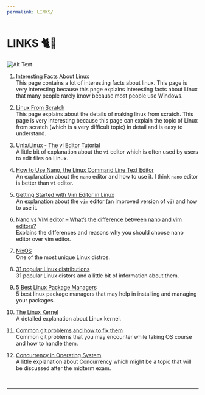 ```yaml
---
permalink: LINKS/
---
```


# LINKS 🐈🌻
![Alt Text](https://media.giphy.com/media/4N5ddOOJJ7gtKTgNac/giphy.gif)

1. [Interesting Facts About Linux](https://www.omgubuntu.co.uk/2018/08/interesting-facts-about-linux)<br>
This page contains a lot of interesting facts about linux.
This page is very interesting because this page explains interesting facts about Linux that many people rarely know because most people use Windows.

2. [Linux From Scratch](https://www.linuxfromscratch.org)<br>
This page explains about the details of making linux from scratch.
This page is very interesting because this page can explain the topic of Linux from scratch (which is a very difficult topic) in detail and is easy to understand.

3. [Unix/Linux - The vi Editor Tutorial](https://www.tutorialspoint.com/unix/unix-vi-editor.htmg)<br>
A little bit of explanation about the `vi` editor which is often used by users to edit files on Linux.

4. [How to Use Nano, the Linux Command Line Text Editor](https://linuxize.com/post/how-to-use-nano-text-editor/)<br>
An explanation about the `nano` editor and how to use it. I think `nano` editor is better than `vi` editor.

5. [Getting Started with Vim Editor in Linux](https://www.geeksforgeeks.org/getting-started-with-vim-editor-in-linux/)<br>
An explanation about the `vim` editor (an improved version of `vi`) and how to use it.

6. [Nano vs VIM editor – What’s the difference between nano and vim editors?](https://www.geeksforgeeks.org/nano-vs-vim-editor-whats-the-difference-between-nano-and-vim-editors/)<br>
Explains the differences and reasons why you should choose nano editor over vim editor.

7. [NixOS](https://nixos.org)<br>
One of the most unique Linux distros.

8. [31 popular Linux distributions](https://www.stackscale.com/blog/popular-linux-distributions/)<br>
31 popular Linux distors and a little bit of information about them.

9. [5 Best Linux Package Managers](https://blog.packagecloud.io/5-best-linux-package-managers/)<br>
5 best linux package managers that may help in installing and managing your packages.

10. [The Linux Kernel](https://docs.kernel.org)<br>
A detailed explanation about Linux kernel.

11. [Common git problems and how to fix them](https://medium.com/@basitalkaff/common-git-problems-and-how-to-fix-them-878ef750a015)<br>
Common git problems that you may encounter while taking OS course and how to handle them.

12. [Concurrency in Operating System](https://www.geeksforgeeks.org/concurrency-in-operating-system/)<br>
A little explanation about Concurrency which might be a topic that will be discussed after the midterm exam.

<br>
<hr>
